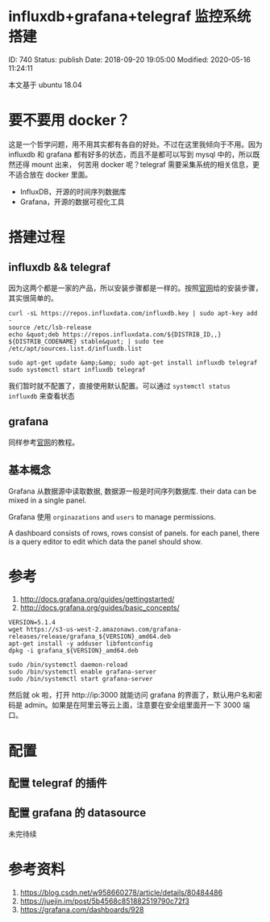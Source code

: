 # influxdb+grafana+telegraf 监控系统搭建


ID: 740
Status: publish
Date: 2018-09-20 19:05:00
Modified: 2020-05-16 11:24:11


本文基于 ubuntu 18.04

# 要不要用 docker？

这是一个哲学问题，用不用其实都有各自的好处。不过在这里我倾向于不用。因为 influxdb
和 grafana 都有好多的状态，而且不是都可以写到 mysql 中的，所以既然还得 mount 出来，
何苦用 docker 呢？telegraf 需要采集系统的相关信息，更不适合放在 docker 里面。


- InfluxDB，开源的时间序列数据库
- Grafana，开源的数据可视化工具


# 搭建过程

## influxdb && telegraf

因为这两个都是一家的产品，所以安装步骤都是一样的。按照[官网](https://docs.influxdata.com/influxdb/v1.6/introduction/installation/)给的安装步骤，其实很简单的。

```
curl -sL https://repos.influxdata.com/influxdb.key | sudo apt-key add -
source /etc/lsb-release
echo &quot;deb https://repos.influxdata.com/${DISTRIB_ID,,} ${DISTRIB_CODENAME} stable&quot; | sudo tee /etc/apt/sources.list.d/influxdb.list

sudo apt-get update &amp;&amp; sudo apt-get install influxdb telegraf
sudo systemctl start influxdb telegraf
```

我们暂时就不配置了，直接使用默认配置。可以通过 `systemctl status influxdb` 来查看状态

## grafana

同样参考[官网](http://docs.grafana.org/installation/debian/)的教程。

## 基本概念

Grafana 从数据源中读取数据, 数据源一般是时间序列数据库. their data can be mixed in a single panel.

Grafana 使用 `orginazations` and `users` to manage permissions.

A dashboard consists of rows, rows consist of panels. for each panel, there is a query editor to edit which data the panel should show.

# 参考

1. http://docs.grafana.org/guides/gettingstarted/
2. http://docs.grafana.org/guides/basic_concepts/

```
VERSION=5.1.4
wget https://s3-us-west-2.amazonaws.com/grafana-releases/release/grafana_${VERSION}_amd64.deb
apt-get install -y adduser libfontconfig
dpkg -i grafana_${VERSION}_amd64.deb

sudo /bin/systemctl daemon-reload
sudo /bin/systemctl enable grafana-server
sudo /bin/systemctl start grafana-server
```

然后就 ok 啦，打开 http://ip:3000 就能访问 grafana 的界面了，默认用户名和密码是 admin。如果是在阿里云等云上面，注意要在安全组里面开一下 3000 端口。

# 配置

## 配置 telegraf 的插件

## 配置 grafana 的 datasource

未完待续

# 参考资料

1. https://blog.csdn.net/w958660278/article/details/80484486
2. https://juejin.im/post/5b4568c851882519790c72f3
3. https://grafana.com/dashboards/928
